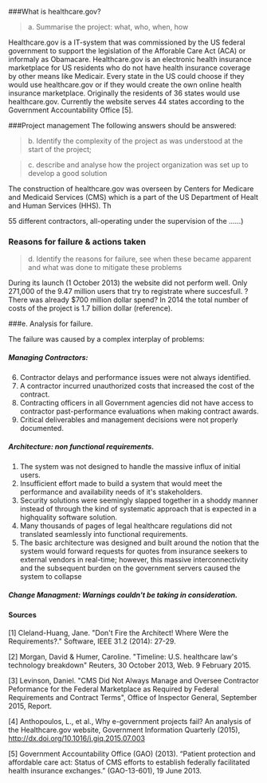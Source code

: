 
###What is healthcare.gov?
>a. Summarise the project: what, who, when, how


Healthcare.gov is a IT-system that was commissioned by the US federal government to support the legislation of the Afforable Care Act (ACA) or informaly as Obamacare. Healthcare.gov is an electronic health insurance marketplace for US residents who do not have health insurance coverage by other means like Medicair. Every state in the US could choose if they would use healthcare.gov or if they would create the own online health insurance marketplace. Originally the residents of 36 states would use healthcare.gov. Currently the website serves 44 states according to the Government Accountability Office [5].

###Project management
The following answers should be answered:


>b. Identify the complexity of the project as was understood at the start of the project;

>c. describe and analyse how the project organization was set up to develop a good solution


The construction of healthcare.gov was overseen by Centers for Medicare and Medicaid Services (CMS) which is a part of the US Department of Healt and Human Services (HHS). Th



 55 different contractors, all-operating under the supervision of the ......)

### Reasons for failure & actions taken

>d. Identify the reasons for failure, see when these became apparent and what was done to mitigate these problems

During its launch (1 October 2013) the website did not perform well. Only 271,000 of the 9.47 million users that try to registrate where succesfull. ?There was already $700 million dollar spend? In 2014 the total number of costs of the project is 1.7 billion dollar (reference).



###e. Analysis for failure.

The failure was caused by a complex interplay of problems:

##### Managing Contractors:
 6. Contractor delays and performance issues were not always identified.
 7. A contractor incurred unauthorized costs that increased the cost of the contract.
 8. Contracting officers in all Government agencies did not have access to contractor past-performance evaluations when making contract awards.
 9. Critical deliverables and management decisions were not properly documented.


##### Architecture: non functional requirements.
 1.  The system was not designed to handle the massive influx of initial users. 
 2.  Insufficient effort made to build a system that would meet the performance and availability needs of it's stakeholders. 
 3.  Security solutions were seemingly slapped together in a shoddy manner instead of through the kind of systematic approach that is expected in a highquality software solution.
 4. Many thousands of pages of legal healthcare regulations did not translated seamlessly into functional requirements.
 5. The basic architecture was designed and built around the notion that the system would forward requests for quotes from insurance seekers to external vendors in real-time; however, this massive interconnectivity and the subsequent burden on the government servers caused the system to collapse

 
##### Change Managment: Warnings couldn't be taking in consideration.






#### Sources

[1] Cleland-Huang, Jane. "Don't Fire the Architect! Where Were the Requirements?." Software, IEEE 31.2 (2014): 27-29.

[2] Morgan, David &  Humer, Caroline. "Timeline: U.S. healthcare law's technology breakdown" Reuters, 30 October 2013, Web. 9 February 2015.

[3] Levinson, Daniel. "CMS Did Not Always Manage and Oversee Contractor Peformance for the Federal Marketplace as Required by Federal Requirements and Contract Terms", Office of Inspector General, September 2015, Report.

[4] Anthopoulos, L., et al., Why e-government projects fail? An analysis of the Healthcare.gov website, Government Information Quarterly (2015), http://dx.doi.org/10.1016/j.giq.2015.07.003

[5] Government Accountability Office (GAO) (2013). “Patient protection and affordable care act: Status of CMS efforts to establish federally facilitated health insurance exchanges.” (GAO-13-601), 19 June 2013.





